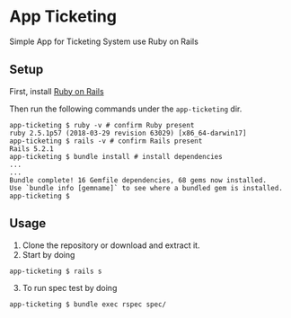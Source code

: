 # App Ticketing

Simple App for Ticketing System use Ruby on Rails

## Setup

First, install [Ruby on Rails](https://gorails.com/setup/ubuntu/16.04)

Then run the following commands under the `app-ticketing` dir.

```
app-ticketing $ ruby -v # confirm Ruby present
ruby 2.5.1p57 (2018-03-29 revision 63029) [x86_64-darwin17]
app-ticketing $ rails -v # confirm Rails present
Rails 5.2.1
app-ticketing $ bundle install # install dependencies
...
...
Bundle complete! 16 Gemfile dependencies, 68 gems now installed.
Use `bundle info [gemname]` to see where a bundled gem is installed.
app-ticketing $ 

```

## Usage

1. Clone the repository or download and extract it.
2. Start by doing 
```
app-ticketing $ rails s
```
3. To run spec test by doing
```
app-ticketing $ bundle exec rspec spec/